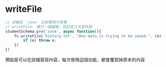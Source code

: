 # writeFile
```js
// 定義在 'save' 之前要做什麼事
// writeFile: 建立一個檔案，指定寫入什麼內容
studentSchema.pre('save', async function(){
	fs.writeFile('history.txt', "One data is trying to be saved.", (e) => {
		if (e) throw e;
	})
})
```

預設是可以在該檔案寫內容，每次使用這個功能，都會覆寫掉原本的內容

